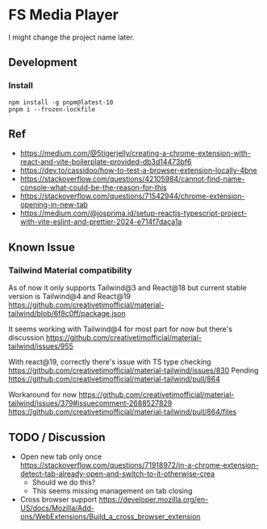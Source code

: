 # FS Media Player

I might change the project name later.

## Development

### Install

```
npm install -g pnpm@latest-10
pnpm i --frozen-lockfile
```


## Ref

* https://medium.com/@5tigerjelly/creating-a-chrome-extension-with-react-and-vite-boilerplate-provided-db3d14473bf6
* https://dev.to/cassidoo/how-to-test-a-browser-extension-locally-4bne
* https://stackoverflow.com/questions/42105984/cannot-find-name-console-what-could-be-the-reason-for-this
* https://stackoverflow.com/questions/71542944/chrome-extension-opening-in-new-tab
* https://medium.com/@josprima.id/setup-reactjs-typescript-project-with-vite-eslint-and-prettier-2024-e714f7daca1a


## Known Issue

### Tailwind Material compatibility

As of now it only supports Tailwind@3 and React@18 but current stable version is
Tailwind@4 and React@19 https://github.com/creativetimofficial/material-tailwind/blob/6f8c0ff/package.json

It seems working with Tailwind@4 for most part for now but there's discussion
https://github.com/creativetimofficial/material-tailwind/issues/955


With react@19, correctly there's issue with TS type checking
https://github.com/creativetimofficial/material-tailwind/issues/830
Pending https://github.com/creativetimofficial/material-tailwind/pull/864

Workaround for now https://github.com/creativetimofficial/material-tailwind/issues/379#issuecomment-2688527829
https://github.com/creativetimofficial/material-tailwind/pull/864/files

## TODO / Discussion

* Open new tab only once https://stackoverflow.com/questions/71918972/in-a-chrome-extension-detect-tab-already-open-and-switch-to-it-otherwise-crea
  * Should we do this?
  * This seems missing management on tab closing
* Cross browser support https://developer.mozilla.org/en-US/docs/Mozilla/Add-ons/WebExtensions/Build_a_cross_browser_extension
